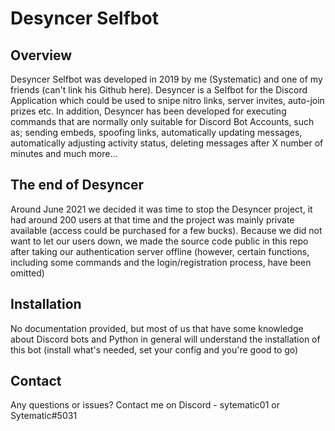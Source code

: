 # Desyncer Selfbot

## Overview

Desyncer Selfbot was developed in 2019 by me (Systematic) and one of my friends (can't link his Github here). Desyncer is a Selfbot for the Discord Application which could be used to snipe nitro links, server invites, auto-join prizes etc. In addition, Desyncer has been developed for executing commands that are normally only suitable for Discord Bot Accounts, such as; sending embeds, spoofing links, automatically updating messages, automatically adjusting activity status, deleting messages after X number of minutes and much more...

## The end of Desyncer

Around June 2021 we decided it was time to stop the Desyncer project, it had around 200 users at that time and the project was mainly private available (access could be purchased for a few bucks). Because we did not want to let our users down, we made the source code public in this repo after taking our authentication server offline (however, certain functions, including some commands and the login/registration process, have been omitted)

## Installation

No documentation provided, but most of us that have some knowledge about Discord bots and Python in general will understand the installation of this bot (install what's needed, set your config and you're good to go)

## Contact

Any questions or issues? Contact me on Discord - sytematic01 or Sytematic#5031

